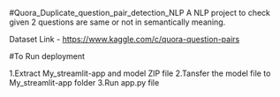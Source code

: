 #Quora_Duplicate_question_pair_detection_NLP
A NLP project to check given 2 questions are same or not in semantically meaning.

Dataset Link - https://www.kaggle.com/c/quora-question-pairs

#To Run deployment

1.Extract My_streamlit-app and model ZIP file
2.Tansfer the model file to My_streamlit-app folder
3.Run app.py file

